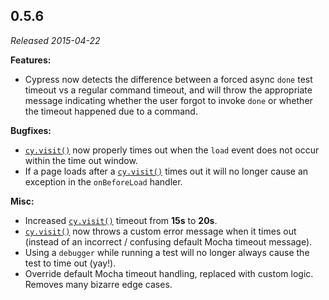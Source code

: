 ## 0.5.6

_Released 2015-04-22_

**Features:**

- Cypress now detects the difference between a forced async `done` test timeout
  vs a regular command timeout, and will throw the appropriate message
  indicating whether the user forgot to invoke `done` or whether the timeout
  happened due to a command.

**Bugfixes:**

- [`cy.visit()`](/api/commands/visit) now properly times out when the `load`
  event does not occur within the time out window.
- If a page loads after a [`cy.visit()`](/api/commands/visit) times out it will
  no longer cause an exception in the `onBeforeLoad` handler.

**Misc:**

- Increased [`cy.visit()`](/api/commands/visit) timeout from **15s** to **20s**.
- [`cy.visit()`](/api/commands/visit) now throws a custom error message when it
  times out (instead of an incorrect / confusing default Mocha timeout message).
- Using a `debugger` while running a test will no longer always cause the test
  to time out (yay!).
- Override default Mocha timeout handling, replaced with custom logic. Removes
  many bizarre edge cases.
